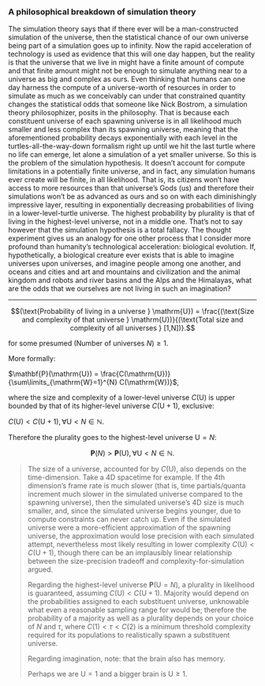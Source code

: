 ### A philosophical breakdown of simulation theory

The simulation theory says that if there ever will be a man-constructed simulation of the universe, then the statistical chance of our own universe being part of a simulation goes up to infinity. Now the rapid acceleration of technology is used as evidence that this will one day happen, but the reality is that the universe that we live in might have a finite amount of compute and that finite amount might not be enough to simulate anything near to a universe as big and complex as ours. Even thinking that humans can one day harness the compute of a universe-worth of resources in order to simulate as much as we conceivably can under that constrained quantity changes the statistical odds that someone like Nick Bostrom, a simulation theory philosophizer, posits in the philosophy. That is because each constituent universe of each spawning universe is in all likelihood much smaller and less complex than its spawning universe, meaning that the aforementioned probability decays exponentially with each level in the turtles-all-the-way-down formalism right up until we hit the last turtle where no life can emerge, let alone a simulation of a yet smaller universe. So this is the problem of the simulation hypothesis. It doesn’t account for compute limitations in a potentially finite universe, and in fact, any simulation humans ever create will be finite, in all likelihood. That is, its citizens won’t have access to more resources than that universe’s Gods (us) and therefore their simulations won’t be as advanced as ours and so on with each diminishingly impressive layer, resulting in exponentially decreasing probabilities of living in a lower-level-turtle universe. The highest probability by plurality is that of living in the highest-level universe, not in a middle one. That’s not to say however that the simulation hypothesis is a total fallacy. The thought experiment gives us an analogy for one other process that I consider more profound than humanity’s technological acceleration: biological evolution. If, hypothetically, a biological creature ever exists that is able to imagine universes upon universes, and imagine people among one another, and oceans and cities and art and mountains and civilization and the animal kingdom and robots and river basins and the Alps and the Himalayas, what are the odds that we ourselves are not living in such an imagination?

---

$$(\text{Probability of living in a universe } \mathrm{U}) = \frac{(\text{Size and complexity of that universe } \mathrm{U})}{(\text{Total size and complexity of all universes } [1,N])}.$$

for some presumed $(\text{Number of universes } N) \geq 1$. 

More formally:

$\mathbf{P}(\mathrm{U}) = \frac{C(\mathrm{U})}{\sum\limits_{\mathrm{W}=1}^{N} C(\mathrm{W})}$,

where the size and complexity of a lower-level universe $C(\mathrm{U})$ is upper bounded by that of its higher-level universe $C(\mathrm{U} + 1)$, exclusive:

$C(\mathrm{U}) < C(\mathrm{U}+1), \forall \mathrm{U} < N \in \mathbb{N}$. 

Therefore the plurality goes to the highest-level universe $\mathrm{U}=N$:

$$\mathbf{P}(N) > \mathbf{P} (\mathrm{U}), \forall \mathrm{U} < N \in \mathbb{N}.$$

> The size of a universe, accounted for by $C(\mathrm{U})$, also depends on the time-dimension. Take a 4D spacetime for example. If the 4th dimension’s frame rate is much slower (that is, time partials/quanta increment much slower in the simulated universe compared to the spawning universe), then the simulated universe’s 4D size is much smaller, and, since the simulated universe begins younger, due to compute constraints can never catch up. Even if the simulated universe were a more-efficient approximation of the spawning universe, the approximation would lose precision with each simulated attempt, nevertheless most likely resulting in lower complexity $C(\mathrm{U}) < C(\mathrm{U}+1)$, though there can be an implausibly linear relationship between the size-precision tradeoff and complexity-for-simulation argued.
>
> Regarding the highest-level universe $\mathbf{P}(\mathrm{U}=N)$, a plurality in likelihood is guaranteed, assuming $C(\mathrm{U}) < C(\mathrm{U}+1)$. Majority would depend on the probabilities assigned to each substituent universe, unknowable what even a reasonable sampling range for would be; therefore the probability of a majority as well as a plurality depends on your choice of $N$ and $\tau$, where $C(1) < \tau < C(2)$ is a minimum threshold complexity required for its populations to realistically spawn a substituent universe.
>
> Regarding imagination, note: that the brain also has memory.
>
> Perhaps we are $\mathrm{U}=1$ and a bigger brain is $\mathrm{U} \geq 1$.
